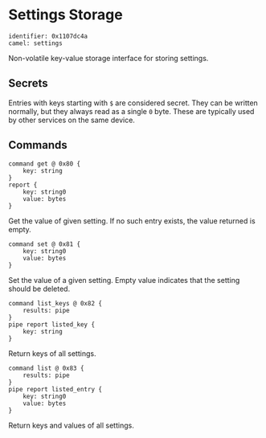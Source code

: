 # Settings Storage

    identifier: 0x1107dc4a
    camel: settings

Non-volatile key-value storage interface for storing settings.

## Secrets

Entries with keys starting with `$` are considered secret.
They can be written normally, but they always read as a single `0` byte.
These are typically used by other services on the same device.

## Commands

    command get @ 0x80 {
        key: string
    }
    report {
        key: string0
        value: bytes
    }

Get the value of given setting. If no such entry exists, the value returned is empty.

    command set @ 0x81 {
        key: string0
        value: bytes
    }

Set the value of a given setting. Empty value indicates that the setting should be deleted.

    command list_keys @ 0x82 {
        results: pipe
    }
    pipe report listed_key {
        key: string
    }

Return keys of all settings.

    command list @ 0x83 {
        results: pipe
    }
    pipe report listed_entry {
        key: string0
        value: bytes
    }

Return keys and values of all settings.
